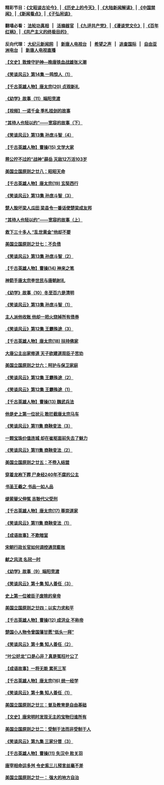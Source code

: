 #### 精彩节目：[《文昭谈古论今》](http://139.180.197.195/wenzhao) | [《历史上的今天》](http://139.180.197.195/today-in-history) | [《大陆新闻解读》](http://139.180.197.195/ntdtv-comedy) | [《中国禁闻》](http://139.180.197.195/ntdtv-news) | [《新闻看点》](http://139.180.197.195/news-insight) | [《子弘闲谈》](http://139.180.197.195/zihongxiantan/) 

 #### 翻墙必看： [法轮功真相](http://139.180.197.195:10000/videos/truth.html) &nbsp;&nbsp;|&nbsp;&nbsp; [活摘器官](http://139.180.197.195:10000/videos/res/Organs/) &nbsp;&nbsp;|[《九评共产党》](http://139.180.197.195:10000/videos/jiuping) | [《漫谈党文化》](http://139.180.197.195:10000/videos/mtdwh) | [《百年红祸》](http://139.180.197.195:10000/videos/bnhh) | [《共产主义的终极目的》](http://139.180.197.195:10000/videos/res/zjmd) 

 #### 反向代理： [大纪元新闻网](http://139.180.197.195:10080/) &nbsp;&nbsp;|&nbsp;&nbsp; [新唐人电视台](http://139.180.197.195:8000/) &nbsp;&nbsp;|&nbsp;&nbsp; [希望之声](http://139.180.197.195:8200/) &nbsp;&nbsp;|&nbsp;&nbsp; [追查国际](http://139.180.197.195:10010/) &nbsp;&nbsp;|&nbsp;&nbsp; [自由亚洲电台](http://139.180.197.195:9800/) &nbsp;&nbsp;|&nbsp;&nbsp; [新唐人电视直播](http://139.180.197.195/) 

#### [【文史】敦煌守护神—晚唐铁血战雄张义潮](../pages/nsc975/n11091413.md?t=03061536) 

#### [《笑谈风云》第14集 一鸣惊人（1）](../pages/nsc975/n11086128.md?t=03061536) 

#### [【千古英雄人物】唐太宗(20) 贞观新礼](../pages/nsc975/n8046282.md?t=03061536) 

#### [《幼学》故事（11）端阳竞渡](../pages/nsc975/n11025755.md?t=03061536) 

#### [【视频】一诺千金 季札挂剑的故事](../pages/nsc975/n11087985.md?t=03061536) 

#### [“其待人也轻以约”——宽容的故事（下）](../pages/nsc975/n3744126.md?t=03061536) 

#### [《笑谈风云》第13集 孙庞斗智（4）](../pages/nsc975/n11070236.md?t=03061536) 

#### [【千古英雄人物】曹操(15) 文学大家](../pages/nsc975/n7783350.md?t=03061536) 

#### [蒋公拧不过的“战神”薛岳 灭敌12万活103岁](../pages/nsc975/n11084282.md?t=03061536) 

#### [美国立国原则之廿八：昭昭天命](../pages/nsc975/n11060836.md?t=03061536) 

#### [【千古英雄人物】唐太宗(19) 玄奘西行](../pages/nsc975/n8046276.md?t=03061536) 

#### [《笑谈风云》第13集 孙庞斗智（3）](../pages/nsc975/n11070219.md?t=03061536) 

#### [楚人毁坏梁人瓜田 梁县令一番话使楚梁成友邦](../pages/nsc975/n11079326.md?t=03061536) 

#### [“其待人也轻以约”——宽容的故事（上）](../pages/nsc975/n3743407.md?t=03061536) 

#### [救下三十多人 “乱世黄金”他却不要](../pages/nsc975/n11053639.md?t=03061536) 

#### [美国立国原则之廿七：不负债](../pages/nsc975/n11060818.md?t=03061536) 

#### [《笑谈风云》第13集 孙庞斗智（2）](../pages/nsc975/n11070199.md?t=03061536) 

#### [【千古英雄人物】曹操(14) 神来之笔](../pages/nsc975/n7783346.md?t=03061536) 

#### [神箭手唐太宗李世民与唐朝射礼](../pages/nsc975/n11050034.md?t=03061536) 

#### [《幼学》故事（10）冬至百六是清明](../pages/nsc975/n11025760.md?t=03061536) 

#### [《笑谈风云》第13集 孙庞斗智（1）](../pages/nsc975/n11070158.md?t=03061536) 

#### [主人派他收账 他却一把火烧掉所有债券](../pages/nsc975/n11070431.md?t=03061536) 

#### [《笑谈风云》第12集 王霸殊途（3）](../pages/nsc975/n11058708.md?t=03061536) 

#### [【千古英雄人物】唐太宗(18) 扶持佛家](../pages/nsc975/n8046271.md?t=03061536) 

#### [大唐公主出家修道 天子欲建道观臣子苦劝](../pages/nsc975/n11053988.md?t=03061536) 

#### [美国立国原则之廿六：呵护与保卫家庭](../pages/nsc975/n11056028.md?t=03061536) 

#### [《笑谈风云》第12集 王霸殊途（2）](../pages/nsc975/n11058661.md?t=03061536) 

#### [《笑谈风云》第12集 王霸殊途（1）](../pages/nsc975/n11058612.md?t=03061536) 

#### [【千古英雄人物】曹操(13) 魏武兵法](../pages/nsc975/n7783342.md?t=03061536) 

#### [他是史上第一位状元 敢拦截唐太宗马车](../pages/nsc975/n11064238.md?t=03061536) 

#### [《笑谈风云》第11集 商鞅变法（3）](../pages/nsc975/n11051540.md?t=03061536) 

#### [一颗宝珠价值连城 却在崔枢面前失去了魅力](../pages/nsc975/n11049666.md?t=03061536) 

#### [《笑谈风云》第11集 商鞅变法（2）](../pages/nsc975/n11051527.md?t=03061536) 

#### [美国立国原则之廿五：不卷入结盟](../pages/nsc975/n11049916.md?t=03061536) 

#### [穿着龙袍下葬 尸身经240年不腐的公主](../pages/nsc975/n11058573.md?t=03061536) 

#### [书圣王羲之 书品一如人品](../pages/nsc975/n10961724.md?t=03061536) 

#### [缇萦替父伸冤 吉翂代父受刑](../pages/nsc975/n3780463.md?t=03061536) 

#### [【千古英雄人物】唐太宗(17) 尊崇道家](../pages/nsc975/n8046261.md?t=03061536) 

#### [《笑谈风云》第11集 商鞅变法（1）](../pages/nsc975/n11051459.md?t=03061536) 

#### [【成语故事】不欺暗室](../pages/nsc975/n11056002.md?t=03061536) 

#### [宋朝行政长官如何调控通货膨胀](../pages/nsc975/n11055933.md?t=03061536) 

#### [献之风流 名冠一时](../pages/nsc975/n11011196.md?t=03061536) 

#### [《幼学》故事（9）端阳竞渡](../pages/nsc975/n11081111.md?t=03061536) 

#### [《笑谈风云》第十集 知人善任（3）](../pages/nsc975/n11044990.md?t=03061536) 

#### [史上第一位被臣子废除的皇帝](../pages/nsc975/n11053637.md?t=03061536) 

#### [美国立国原则之廿四：以实力求和平](../pages/nsc975/n11046955.md?t=03061536) 

#### [【千古英雄人物】曹操(12) 成洪业 不称帝](../pages/nsc975/n7783338.md?t=03061536) 

#### [楚国小人物令曾国藩甘愿“低头一拜”](../pages/nsc975/n11013087.md?t=03061536) 

#### [《笑谈风云》第十集 知人善任（2）](../pages/nsc975/n11044937.md?t=03061536) 

#### [“叶公好龙”口是心非？真是冤枉叶公了](../pages/nsc975/n11008777.md?t=03061536) 

#### [【成语故事】一将无能 累死三军](../pages/nsc975/n11046538.md?t=03061536) 

#### [【千古英雄人物】唐太宗(16) 统一经学](../pages/nsc975/n8046259.md?t=03061536) 

#### [《笑谈风云》第十集 知人善任（1）](../pages/nsc975/n11032532.md?t=03061536) 

#### [美国立国原则之廿三：普及教育是自由基础](../pages/nsc975/n11044655.md?t=03061536) 

#### [【文史】唐宋明时发现无主的宝物归谁所有](../pages/nsc975/n11036075.md?t=03061536) 

#### [美国立国原则之廿二：受制于法而非受制于人](../pages/nsc975/n11038266.md?t=03061536) 

#### [《笑谈风云》第九集 三家分晋（3）](../pages/nsc975/n11028646.md?t=03061536) 

#### [【千古英雄人物】曹操(11) 失汉中 败关羽](../pages/nsc975/n7783328.md?t=03061536) 

#### [唐宰相命运多舛 令史奚三儿预言丝毫不差](../pages/nsc975/n334750.md?t=03061536) 

#### [美国立国原则之廿一： 强大的地方自治](../pages/nsc975/n11036069.md?t=03061536) 

